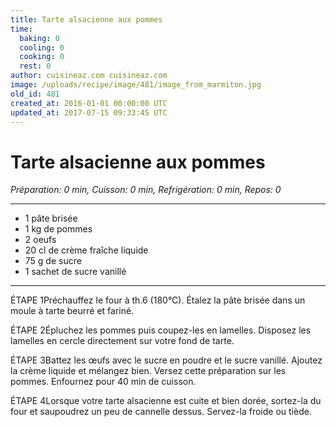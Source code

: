 ```yaml
---
title: Tarte alsacienne aux pommes
time:
  baking: 0
  cooling: 0
  cooking: 0
  rest: 0
author: cuisineaz.com cuisineaz.com
image: /uploads/recipe/image/481/image_from_marmiton.jpg
old_id: 481
created_at: 2016-01-01 00:00:00 UTC
updated_at: 2017-07-15 09:33:45 UTC
---
```


# Tarte alsacienne aux pommes

_Préparation: 0 min, Cuisson: 0 min, Refrigération: 0 min, Repos: 0_

---

- 1 pâte brisée
- 1 kg de pommes
- 2 oeufs
- 20 cl de crème fraîche liquide
- 75 g de sucre
- 1 sachet de sucre vanillé

---

ÉTAPE 1Préchauffez le four à th.6 (180°C). Étalez la pâte brisée dans un moule à tarte beurré et fariné.

ÉTAPE 2Épluchez les pommes puis coupez-les en lamelles. Disposez les lamelles en cercle directement sur votre fond de tarte.

ÉTAPE 3Battez les œufs avec le sucre en poudre et le sucre vanillé. Ajoutez la crème liquide et mélangez bien. Versez cette préparation sur les pommes. Enfournez pour 40 min de cuisson.

ÉTAPE 4Lorsque votre tarte alsacienne est cuite et bien dorée, sortez-la du four et saupoudrez un peu de cannelle dessus. Servez-la froide ou tiède.
